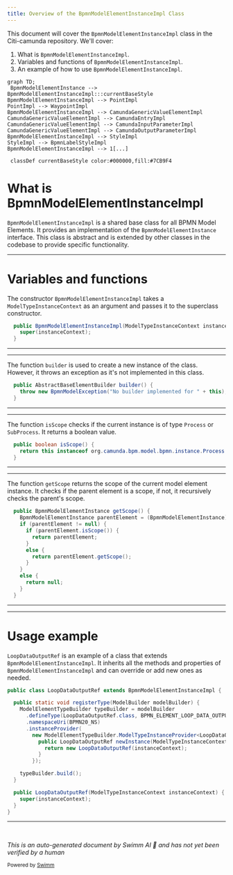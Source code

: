 ```yaml
---
title: Overview of the BpmnModelElementInstanceImpl Class
---
```

This document will cover the `BpmnModelElementInstanceImpl` class in the Citi-camunda repository. We'll cover:

1. What is `BpmnModelElementInstanceImpl`.
2. Variables and functions of `BpmnModelElementInstanceImpl`.
3. An example of how to use `BpmnModelElementInstanceImpl`.

```mermaid
graph TD;
 BpmnModelElementInstance --> BpmnModelElementInstanceImpl:::currentBaseStyle
BpmnModelElementInstanceImpl --> PointImpl
PointImpl --> WaypointImpl
BpmnModelElementInstanceImpl --> CamundaGenericValueElementImpl
CamundaGenericValueElementImpl --> CamundaEntryImpl
CamundaGenericValueElementImpl --> CamundaInputParameterImpl
CamundaGenericValueElementImpl --> CamundaOutputParameterImpl
BpmnModelElementInstanceImpl --> StyleImpl
StyleImpl --> BpmnLabelStyleImpl
BpmnModelElementInstanceImpl --> 1[...]

 classDef currentBaseStyle color:#000000,fill:#7CB9F4
```

# What is BpmnModelElementInstanceImpl

`BpmnModelElementInstanceImpl` is a shared base class for all BPMN Model Elements. It provides an implementation of the `BpmnModelElementInstance` interface. This class is abstract and is extended by other classes in the codebase to provide specific functionality.

<SwmSnippet path="/model-api/bpmn-model/src/main/java/org/camunda/bpm/model/bpmn/impl/instance/BpmnModelElementInstanceImpl.java" line="34">

---

# Variables and functions

The constructor `BpmnModelElementInstanceImpl` takes a `ModelTypeInstanceContext` as an argument and passes it to the superclass constructor.

```java
  public BpmnModelElementInstanceImpl(ModelTypeInstanceContext instanceContext) {
    super(instanceContext);
  }
```

---

</SwmSnippet>

<SwmSnippet path="/model-api/bpmn-model/src/main/java/org/camunda/bpm/model/bpmn/impl/instance/BpmnModelElementInstanceImpl.java" line="39">

---

The function `builder` is used to create a new instance of the class. However, it throws an exception as it's not implemented in this class.

```java
  public AbstractBaseElementBuilder builder() {
    throw new BpmnModelException("No builder implemented for " + this);
  }
```

---

</SwmSnippet>

<SwmSnippet path="/model-api/bpmn-model/src/main/java/org/camunda/bpm/model/bpmn/impl/instance/BpmnModelElementInstanceImpl.java" line="43">

---

The function `isScope` checks if the current instance is of type `Process` or `SubProcess`. It returns a boolean value.

```java
  public boolean isScope() {
    return this instanceof org.camunda.bpm.model.bpmn.instance.Process || this instanceof SubProcess;
  }
```

---

</SwmSnippet>

<SwmSnippet path="/model-api/bpmn-model/src/main/java/org/camunda/bpm/model/bpmn/impl/instance/BpmnModelElementInstanceImpl.java" line="47">

---

The function `getScope` returns the scope of the current model element instance. It checks if the parent element is a scope, if not, it recursively checks the parent's scope.

```java
  public BpmnModelElementInstance getScope() {
    BpmnModelElementInstance parentElement = (BpmnModelElementInstance) getParentElement();
    if (parentElement != null) {
      if (parentElement.isScope()) {
        return parentElement;
      }
      else {
        return parentElement.getScope();
      }
    }
    else {
      return null;
    }
  }
```

---

</SwmSnippet>

<SwmSnippet path="/model-api/bpmn-model/src/main/java/org/camunda/bpm/model/bpmn/impl/instance/LoopDataOutputRef.java" line="32">

---

# Usage example

`LoopDataOutputRef` is an example of a class that extends `BpmnModelElementInstanceImpl`. It inherits all the methods and properties of `BpmnModelElementInstanceImpl` and can override or add new ones as needed.

```java
public class LoopDataOutputRef extends BpmnModelElementInstanceImpl {

  public static void registerType(ModelBuilder modelBuilder) {
    ModelElementTypeBuilder typeBuilder = modelBuilder
      .defineType(LoopDataOutputRef.class, BPMN_ELEMENT_LOOP_DATA_OUTPUT_REF)
      .namespaceUri(BPMN20_NS)
      .instanceProvider(
        new ModelElementTypeBuilder.ModelTypeInstanceProvider<LoopDataOutputRef>() {
          public LoopDataOutputRef newInstance(ModelTypeInstanceContext instanceContext) {
            return new LoopDataOutputRef(instanceContext);
          }
        });

    typeBuilder.build();
  }

  public LoopDataOutputRef(ModelTypeInstanceContext instanceContext) {
    super(instanceContext);
  }
}

```

---

</SwmSnippet>

&nbsp;

*This is an auto-generated document by Swimm AI 🌊 and has not yet been verified by a human*

<SwmMeta version="3.0.0" repo-id="Z2l0aHViJTNBJTNBQ2l0aS1jYW11bmRhJTNBJTNBZ2lsYWRuYXZvdA==" repo-name="Citi-camunda" doc-type="general-class"><sup>Powered by [Swimm](/)</sup></SwmMeta>
